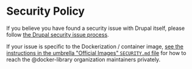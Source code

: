 # Security Policy

If you believe you have found a security issue with Drupal itself, please follow [the Drupal security issue process](https://www.drupal.org/docs/develop/issues/issue-procedures-and-etiquette/reporting-a-security-issue).

If your issue is specific to the Dockerization / container image, [see the instructions in the umbrella "Official Images" `SECURITY.md` file](https://github.com/docker-library/official-images/tree/HEAD/SECURITY.md) for how to reach the @docker-library organization maintainers privately.
